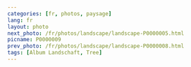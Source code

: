 ```yaml
---
categories: [fr, photos, paysage]
lang: fr
layout: photo
next_photo: /fr/photos/landscape/landscape-P0000005.html
picname: P0000009
prev_photo: /fr/photos/landscape/landscape-P0000008.html
tags: [Album Landschaft, Tree]
---
```

